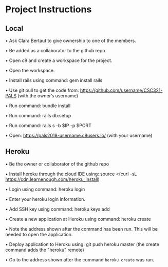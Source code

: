 # Project Instructions
## Local
• Ask Clara Bertaut to give ownership to one of the members.

• Be added as a collaborator to the github repo.

• Open c9 and create a workspace for the project.

• Open the workspace.

• Install rails using command: gem install rails

• Use git pull to get the code from: https://github.com/username/CSC321-PALS (with the owner’s username)

• Run command: bundle install

• Run command: rails db:setup

• Run command: rails s -b $IP -p $PORT 

• Open: https://pals2018-username.c9users.io/ (with your username)

## Heroku
• Be the owner or collaborator of the github repo

• Install heroku through the cloud IDE using: source <(curl -sL https://cdn.learnenough.com/heroku_install) 

• Login using command: heroku login

• Enter your heroku login information.

• Add SSH key using command: heroku keys:add 

• Create a new application at Heroku using command: heroku create

• Note the address shown after the command has been run. This will be needed to open the application.

• Deploy application to Heroku using: git push heroku master (the create command adds the "heroku" remote)

• Go to the address shown after the command `heroku create` was ran.